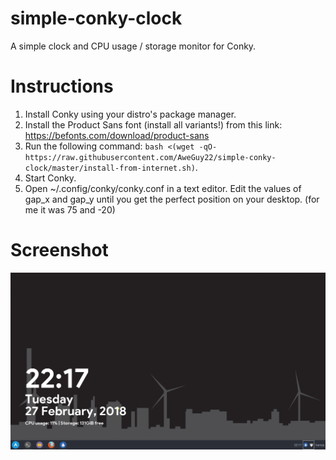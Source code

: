 # simple-conky-clock
A simple clock and CPU usage / storage monitor for Conky.

# Instructions
1. Install Conky using your distro's package manager.
2. Install the Product Sans font (install all variants!) from this link: https://befonts.com/download/product-sans
3. Run the following command: 
`bash <(wget -qO- https://raw.githubusercontent.com/AweGuy22/simple-conky-clock/master/install-from-internet.sh)`.
4. Start Conky.
5. Open ~/.config/conky/conky.conf in a text editor. Edit the values of gap_x and gap_y until you get the perfect position on your desktop. (for me it was 75 and -20)

# Screenshot
![alt text](https://github.com/AweGuy22/simple-conky-clock/raw/master/Screenshot_2018-02-27_22-17-47.png "Screenshot")
